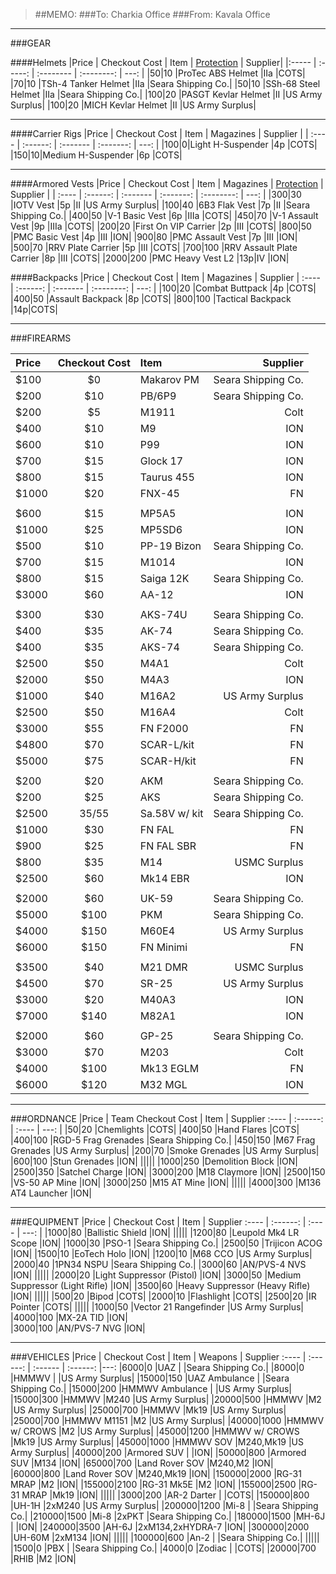 > ##MEMO:
> ###To: Charkia Office
> ###From: Kavala Office

----------

###GEAR

####Helmets
|Price | Checkout Cost | Item   | [Protection](http://www.safeguardarmor.com/support/body-armor-protection-levels/) | Supplier|
|:----- | :-----:  | :-------- | :--------: | ---: |
|$50	|$10   |ProTec ABS Helmet 	    |IIa 	|COTS|
|$70	|$10   |TSh-4 Tanker Helmet 	    |IIa 	|Seara Shipping Co.|
|$50	|$10   |SSh-68 Steel Helmet   |IIa 	|Seara Shipping Co.|
|$100	|$20   |PASGT Kevlar Helmet	  |II	|US Army Surplus|
|$100	|$20   |MICH Kevlar Helmet	  |II	|US Army Surplus|

***

####Carrier Rigs
|Price | Checkout Cost | Item     | Magazines | Supplier |
| :---- | :------: | :------- | :-------: | ---: |
|$100	|$0|Light H-Suspender  	|4p	|COTS|
|$150	|$10|Medium H-Suspender	  |6p	|COTS|

***

####Armored Vests
|Price | Checkout Cost  | Item | Magazines | [Protection](http://www.safeguardarmor.com/support/body-armor-protection-levels/) | Supplier |
| :---- | :------: | :------- | :-------: | :--------: | ---: |
|$300	  |$30  |IOTV Vest		               	|5p	|II	  |US Army Surplus|
|$100	  |$40  |6B3 Flak Vest		               	|7p	|II	  |Seara Shipping Co.|
|$400	  |$50  |V-1 Basic Vest		          	|6p	|IIIa	|COTS|
|$450 	|$70  |V-1 Assault Vest	         	|9p	|IIIa	|COTS|
|$200   |$20   |First On VIP Carrier       |2p |III   |COTS|
|$800	  |$50  |PMC Basic Vest		        	|4p	|III	|ION|
|$900  |$80  |PMC Assault Vest	        	|7p	|III	|ION|
|$500	  |$70  |RRV Plate Carrier        	|5p	|III  |COTS|
|$700	  |$100  |RRV Assault Plate  Carrier	|8p	|III 	|COTS|
|$2000  |$200 |PMC Heavy Vest L2          |13p|IV   |ION|

####Backpacks
|Price | Checkout Cost    | Item     | Magazines  | Supplier
| :---- | :------: | :------- | :--------: | ---: |
|$100	|$20  |Combat Buttpack     	|4p	|COTS|
|$400	|$50  |Assault Backpack	    |8p	|COTS|
|$800 |$100  |Tactical Backpack    |14p|COTS|

***

###FIREARMS

|Price | Checkout Cost      | Item     | Supplier
| :---- | :------: | :------- | ---: |
|$100   |$0  |Makarov PM   |Seara Shipping Co.|
|$200   |$10  |PB/6P9     |Seara Shipping Co.|
|$200   |$5  |M1911      |Colt|
|$400   |$10  |M9        |ION|
|$600   |$10  |P99        |ION|
|$700   |$15  |Glock 17   |ION|
|$800   |$15  |Taurus 455 |ION|
|$1000  |$20  |FNX-45     |FN|
||||
|$600	  |$15  |MP5A5			|ION|
|$1000   |$25  |MP5SD6     |ION|
|$500   |$10  |PP-19 Bizon  |Seara Shipping Co.|
|$700	  |$15  |M1014			|ION|
|$800   |$15  |Saiga 12K  |Seara Shipping Co.|
|$3000  |$60  |AA-12      |ION|
||||
|$300   |$30  |AKS-74U    |Seara Shipping Co.|
|$400   |$35  |AK-74      |Seara Shipping Co.|
|$400   |$35  |AKS-74     |Seara Shipping Co.|  
|$2500 	|$50  |M4A1			|Colt|
|$2000  |$50  |M4A3     |ION|
|$1000	|$40  |M16A2			|US Army Surplus|
|$2500	|$50  |M16A4			|Colt|
|$3000  |$55  |FN F2000       |FN|
|$4800  |$70  |SCAR-L/kit |FN|
|$5000  |$75  |SCAR-H/kit |FN|
||||
|$200   |$20  |AKM        |Seara Shipping Co.|
|$200   |$25  |AKS        |Seara Shipping Co.|
|$2500   |$35/$55  |Sa.58V w/ kit     |Seara Shipping Co.|
|$1000	|$30  |FN FAL			    |FN|
|$900	  |$25  |FN FAL SBR	  	|FN|
|$800 	|$35  |M14		      	|USMC Surplus|
|$2500  |$60  |Mk14 EBR       |ION|
||||
|$2000  |$60  |UK-59          |Seara Shipping Co.|
|$5000  |$100  |PKM           |Seara Shipping Co.|
|$4000  |$150  |M60E4          |US Army Surplus|
|$6000	|$150  |FN Minimi	  	|FN|
||||
|$3500	|$40  |M21 DMR		|USMC Surplus|
|$4500  |$70  |SR-25      |US Army Surplus|
|$3000	|$20  |M40A3			|ION|
|$7000  |$140 |M82A1      |ION|
||||
|$2000  |$60  |GP-25              |Seara Shipping Co.|
|$3000  |$70 |M203               |Colt|
|$4000  |$100 |Mk13 EGLM          |FN|
|$6000  |$120 |M32 MGL            |ION|

***

###ORDNANCE
|Price | Team Checkout Cost      | Item     | Supplier
:---- | :------: | :---- | ---: |
|$50    |$20   |Chemlights             |COTS|
|$400   |$50  |Hand Flares           |COTS|
|$400   |$100   |RGD-5 Frag Grenades  |Seara Shipping Co.|
|$450   |$150  |M67 Frag Grenades     |US Army Surplus|
|$200   |$70  |Smoke Grenades          |US Army Surplus|
|$600   |$100  |Stun Grenades          |ION|
|||||
|$1000  |$250  |Demolition Block        |ION|
|$2500  |$350  |Satchel Charge        |ION|
|$3000  |$200  |M18 Claymore        |ION|
|$2500  |$150  |VS-50 AP Mine        |ION|
|$3000  |$250  |M15 AT Mine          |ION|
|||||
|$4000	|$300 |M136 AT4 Launcher	|ION|

***

###EQUIPMENT
|Price | Checkout Cost      | Item     | Supplier
:---- | :------: | :---- | ---: |
|$1000  |$80 |Ballistic Shield       |ION|
|||||
|$1200	|$80 |Leupold Mk4 LR Scope	  |ION|
|$1000	|$30 |PSO-1	              	|Seara Shipping Co.|
|$2500	|$50 |Trijicon ACOG	      	|ION|
|$1500	|$10 |EoTech Holo		        |ION|
|$1200	|$10 |M68 CCO	            	|US Army Surplus|
|$2000	|$40 |1PN34 NSPU 	          	|Seara Shipping Co.|
|$3000	|$60 |AN/PVS-4 NVS	        	|ION|
|||||
|$2000  |$20  |Light Suppressor (Pistol)  |ION|
|$3000  |$50  |Medium Suppressor (Light Rifle)  |ION|
|$3500  |$60  |Heavy Suppressor (Heavy Rifle)  |ION|
|||||
|$500  |$20  |Bipod  |COTS|
|$2000  |$10  |Flashlight  |COTS|
|$2500  |$20  |IR Pointer  |COTS|
|||||
|$1000  |$50 |Vector 21 Rangefinder  |US Army Surplus|
|$4000  |$100 |MX-2A TID              |ION|           
|$3000	|$100 |AN/PVS-7 NVG	         	|ION|

***

###VEHICLES
|Price | Checkout Cost      | Item   | Weapons  | Supplier
:---- | :------: | :------ | :------: |---:
|$6000    |$0     |UAZ             |             |Seara Shipping Co.|
|$8000    |$0     |HMMWV             |             |US Army Surplus|
|$15000    |$150     |UAZ Ambulance             |             |Seara Shipping Co.|
|$15000   |$200  |HMMWV Ambulance  |             |US Army Surplus|
|$15000   |$300  |HMMWV            |M240         |US Army Surplus|
|$20000   |$500  |HMMWV            |M2           |US Army Surplus|
|$25000   |$700  |HMMWV            |Mk19         |US Army Surplus|
|$25000   |$700  |HMMWV M1151      |M2           |US Army Surplus|
|$40000   |$1000  |HMMWV w/ CROWS   |M2           |US Army Surplus|
|$45000   |$1200  |HMMWV w/ CROWS   |Mk19         |US Army Surplus|
|$45000   |$1000  |HMMWV SOV        |M240,Mk19    |US Army Surplus|
|$40000   |$200  |Armored SUV      |            |ION|
|$50000   |$800  |Armored SUV      |M134        |ION|
|$65000	  |$700  |Land Rover SOV   |M240,M2		  |ION|
|$60000	  |$800  |Land Rover SOV   |M240,Mk19		|ION|
|$150000  |$2000  |RG-31 MRAP       |M2           |ION|
|$155000  |$2100  |RG-31 Mk5E       |M2           |ION|
|$155000  |$2500  |RG-31 MRAP       |Mk19         |ION|
|||||
|$3000    |$200  |AR-2 Darter      |                     |COTS|
|$150000  |$800  |UH-1H          |2xM240               |US Army Surplus|
|$200000  |$1200  |Mi-8            |            |Seara Shipping Co.|
|$210000  |$1500  |Mi-8            |2xPKT            |Seara Shipping Co.|
|$180000  |$1500  |MH-6J            |                    |ION|
|$240000  |$3500  |AH-6J            |2xM134,2xHYDRA-7    |ION|
|$300000  |$2000  |UH-60M            |2xM134             |ION|
|||||
|$100000  |$600  |An-2           |            |Seara Shipping Co.|
|||||
|$1500    |$0  |PBX           |             |Seara Shipping Co.|
|$4000    |$0  |Zodiac           |             |COTS|
|$20000   |$700  |RHIB             |M2           |ION|
